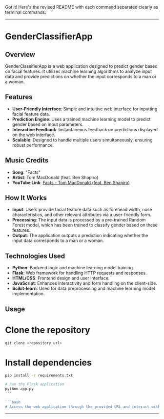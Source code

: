 Got it! Here's the revised README with each command separated clearly as terminal commands:

---

# GenderClassifierApp

## Overview
GenderClassifierApp is a web application designed to predict gender based on facial features. It utilizes machine learning algorithms to analyze input data and provide predictions on whether the input corresponds to a man or a woman.

## Features
- **User-Friendly Interface**: Simple and intuitive web interface for inputting facial feature data.
- **Prediction Engine**: Uses a trained machine learning model to predict gender based on input parameters.
- **Interactive Feedback**: Instantaneous feedback on predictions displayed on the web interface.
- **Scalable**: Designed to handle multiple users simultaneously, ensuring robust performance.

## Music Credits
- **Song**: "Facts"
- **Artist**: Tom MacDonald (feat. Ben Shapiro)
- **YouTube Link**: [Facts - Tom MacDonald (feat. Ben Shapiro)](https://www.youtube.com/watch?v=5kGpohEpuTE)

## How It Works
- **Input**: Users provide facial feature data such as forehead width, nose characteristics, and other relevant attributes via a user-friendly form.
- **Processing**: The input data is processed by a pre-trained Random Forest model, which has been trained to classify gender based on these features.
- **Output**: The application outputs a prediction indicating whether the input data corresponds to a man or a woman.

## Technologies Used
- **Python**: Backend logic and machine learning model training.
- **Flask**: Web framework for handling HTTP requests and responses.
- **HTML/CSS**: Frontend design and user interface.
- **JavaScript**: Enhances interactivity and form handling on the client-side.
- **Scikit-learn**: Used for data preprocessing and machine learning model implementation.

## Usage

# Clone the repository
```bash
git clone <repository_url>
```
# Install dependencies
```bash
pip install -r requirements.txt
```

```bash
# Run the Flask application
python app.py
'''

```bash
# Access the web application through the provided URL and interact with the prediction form.
```

---
 
